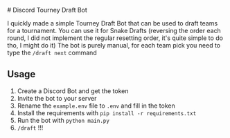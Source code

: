 # Discord Tourney Draft Bot

I quickly made a simple Tourney Draft Bot that can be used to draft teams for a tournament.
You can use it for Snake Drafts (reversing the order each round, I did not implement the regular resetting order, it's quite simple to do tho, I might do it)
The bot is purely manual, for each team pick you need to type the `/draft next` command

## Usage

1. Create a Discord Bot and get the token
2. Invite the bot to your server
3. Rename the `example.env` file to `.env` and fill in the token
4. Install the requirements with `pip install -r requirements.txt`
5. Run the bot with `python main.py`
6. `/draft` !!!